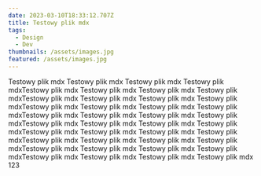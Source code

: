 ```yaml
---
date: 2023-03-10T18:33:12.707Z
title: Testowy plik mdx
tags:
  - Design
  - Dev
thumbnails: /assets/images.jpg
featured: /assets/images.jpg
---
```

 Testowy plik mdx Testowy plik mdx Testowy plik mdx Testowy plik mdxTestowy plik mdx Testowy plik mdx Testowy plik mdx Testowy plik mdxTestowy plik mdx Testowy plik mdx Testowy plik mdx Testowy plik mdxTestowy plik mdx Testowy plik mdx Testowy plik mdx Testowy plik mdxTestowy plik mdx Testowy plik mdx Testowy plik mdx Testowy plik mdxTestowy plik mdx Testowy plik mdx Testowy plik mdx Testowy plik mdxTestowy plik mdx Testowy plik mdx Testowy plik mdx Testowy plik mdxTestowy plik mdx Testowy plik mdx Testowy plik mdx Testowy plik mdxTestowy plik mdx Testowy plik mdx Testowy plik mdx Testowy plik mdxTestowy plik mdx Testowy plik mdx Testowy plik mdx Testowy plik mdx 123